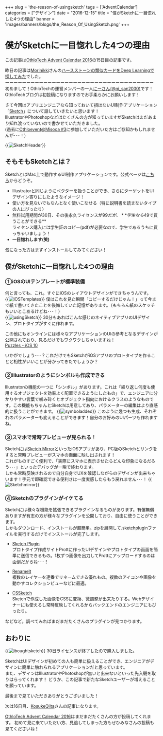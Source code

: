+++
slug = 'the-reason-of-usingsketch'
tags = ['AdventCalendar']
categories = ["デザイン"]
date = "2016-12-15"
title = "僕がSketchに一目惚れした4つの理由"
banner = 'images/banners/blogs/the_Reason_Of_UsingSketch.png'
+++

# 僕がSketchに一目惚れした4つの理由

この記事は[OthloTech Advent Calendar 2016](http://qiita.com/advent-calendar/2016/othlotech)の15日目の記事です。

昨日の記事は[Morinikki](http://qiita.com/Morinikki)さんの[ハースストーンの類似カードをDeep Learningで探してみた](http://qiita.com/Morinikki/items/66941b9e3e57b9224fd7)でした。<br />
ーーーーーーーーーーーーーーーーーーーーーーーーーーーーーーーーーーー<br />
初めまして！OthloTechの運営メンバーの一人[にーさん(@ni_san2000)](https://twitter.com/ni_san2000)です！<br />
OthloTechブログは初投稿になりますのでお手柔らかにお願いします！

さて今回はアプリエンジニアなら知っておいて損はないUI制作アプリケーション「[Sketch](https://www.sketchapp.com/)」について話していきたいと思います！<br />
IllustratorやPhotoshopなどはたくさんの方が知っていますがSketchはまだあまり知れ渡っていないので書かせていただきました。<br />
(過去に[Othloevent@Misoca #3](https://www.othlo.tech/events/othloevent03-misoca/)に参加していただいた方はご存知かもしれませんが･･･！)

{{<image src="/images/blogs/20161215/SketchHeader.png"  alt="SketchHeader" >}}

## そもそもSketchとは？
SketchとはMac上で動作するUI制作アプリケーションです。公式ページは[こちら](https://www.sketchapp.com/)からどうぞ。

- Illustratorと同じようにベクターを扱うことができ、さらにターゲットをUIデザイン寄りにしたようなイメージ！
- 使い方を見ないでもなんとなく使いこなせる（特に説明書を読まないタイプの人にぴったり）
- 無料試用期間が30日、その後永久ライセンスが$99だが、 **学生なら$49で買うことができる**<br />
ライセンス購入には学生証のコピー(pdf)が必要なので、学生であるうちに買っちゃいましょう！
- **一目惚れします(笑)**

気になった方はまずインストールしてみてください！

## 僕がSketchに一目惚れした4つの理由

### ①iOSのUIテンプレートが標準装備
何と言っても、これ。すぐにiOSのレイアウトデザインができちゃうんです。<br />
{{<image src="/images/blogs/20161215/iOSTemplates.png"  alt="iOSTemplates" >}}
僕はこれを見た瞬間「コピーするだけじゃん！」って今まで紙で書いてきたことを後悔していた記憶があります。（もちろん紙のスケッチもいいとこあるけどね･･･！）<br />
{{<image src="/images/blogs/20161215/usingSketch.png"  alt="usingSketch" >}}
30分もあればこんな感じのネイティブアプリのUIデザイン、プロトタイプがすぐに作れます。

この他にもオンラインには様々なアプリケーションのUIの参考となるデザインが公開されており、見るだけでもワクワクしちゃいますね！<br />
[Puzzles - iOS 10](http://puzzles.design/)

いかがでしょう･･･？これだけでもSketchがiOSアプリのプロトタイプを作ることと相性がいいことが分かってきたでしょうか？

### ②Illustratorのようにシンボルも作成できる
Illustratorの機能の一つに「シンボル」があります。これは「繰り返し何度も使用するオブジェクトを効率よく配置できるようにしたもの」で、エンジニアに分かりやすい言葉で噛み砕くとオブジェクト指向におけるクラスのようなものです。この機能もちゃんとSketchは用意してあり、パラメーターの編集はより直感的に扱うことができます。
{{<image src="/images/blogs/20161215/symboladded.png"  alt="symboladded" >}}
このように幾つも生成、それぞれのパラメーターも変えることができます！自分のお好みのUIパーツも作れますね。

### ③スマホで常時プレビューが見られる！
Sketchには[Sketch Mirror](https://itunes.apple.com/jp/app/sketch-mirror/id677296955?mt=8)といったiOSアプリがあり、PC版のSketchとリンクをすると常時プレビューがスマホの画面に映し出されます！<br />これがものすごく便利で、「実際にスマホに表示させたらどんな印象になるだろう･･･」といったデバッグが一瞬で終わります。<br />しかも常時反映されるので自分自身でUXを確認しながらのデザインが出来ちゃいます！手元で即確認できる便利さは一度実感したらもう戻れません･･･！
{{<image src="/images/blogs/20161215/Sketchmirror.png"  alt="Sketchmirror" >}}

### ④Sketchのプラグインがイケてる
Sketchには様々な機能を拡張できるプラグインなるものがあります。有償無償ありますが有志の方が様々なプラグインを公開しており、自由に使うことができます。<br />
しかもダウンロード、インストールが超簡単。zipを展開して.sketchpluginファイルを実行するだけでインストールが完了します。<br />

- [Sketch Plugin](https://blog.prottapp.com/post/ja/sketch-integration)<br />
プロトタイプ作成サイトProttに作ったUIデザインやプロトタイプの画面を簡単に送信できるもの。1枚ずつ画像を出力してProttにアップロードするのは面倒だからね･･･！

- [RenameIt](https://github.com/rodi01/RenameIt)<br />
複数のレイヤーを連番でリネームできる優れもの。複数のアイコンや画像を動かすコレクションビューなどに最適。

- [CSSketch](https://github.com/JohnCoates/CSSketch)<br />
Sketchで作成した画像をCSSに変換、微調整が出来たりする。Webデザイナーにも使えるし常時反映してくれるからバックエンドのエンジニアにもぴったり。

などなど。調べてみればまだまだたくさんのプラグインが見つかります。

## おわりに
{{<image src="/images/blogs/20161215/iboughtsketch.png"  alt="iboughtsketch" >}}
30日ライセンスが終了したので購入しました。

SketchはUIデザインが初めての人も簡単に扱えることができ、エンジニアがデザインに簡単に触れられるアプリケーションだと思っています。<br />
また、デザインはIllustratorやPhotoshopが無いと出来ないといった先入観を取りはらってくれます！
どうか、この記事で新たなSketchユーザーが増えることを願っています。<br />

最後まで見ていただきありがとうございました！

次は16日目、[KosukeQiita](http://qiita.com/KosukeQiita)さんの記事になります。

[OthloTech Advent Calendar 2016](http://qiita.com/advent-calendar/2016/othlotech)はまだまだたくさんの方が投稿してくれます。
初めて見に来ていただい方、見逃してしまった方もぜひみなさんの投稿も見てくださいね！
